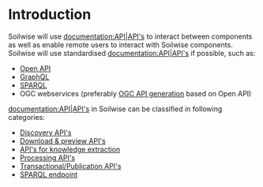 # Introduction

Soilwise will use <documentation:API|API's> to interact between components as well as enable remote users to interact with Soilwise components.
Soilwise will use standardised <documentation:API|API's> if possible, such as:

- [Open API](https://www.openapis.org/)
- [GraphQL](https://graphql.com)
- [SPARQL](https://www.w3.org/TR/sparql11-query/)
- OGC webservices (preferably [OGC API generation](https://ogcapi.ogc.org/) based on Open API)

<documentation:API|API's> in Soilwise can be classified in following categories:

- [Discovery API's](./metadata-apis.md)
- [Download & preview API's](./data-download.md)
- [API's for knowledge extraction](./knowledge-extraction.md)
- [Processing API's](./processing-apis.md)
- [Transactional/Publication API's](publication-apis.md)
- [SPARQL endpoint](./sparql.md)